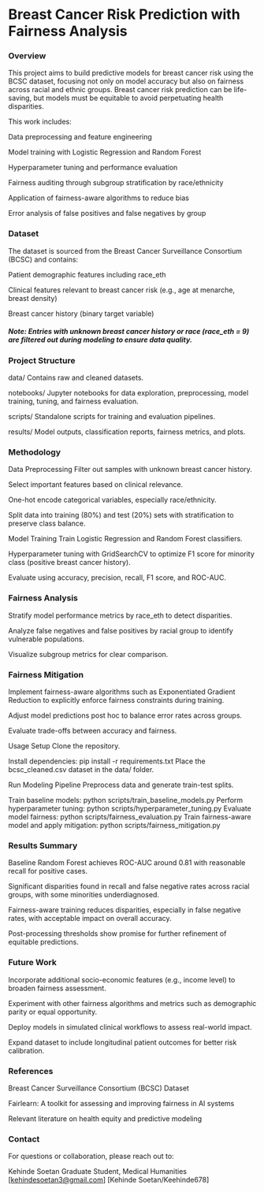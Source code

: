 # Breast Cancer Risk Prediction with Fairness Analysis
### Overview
This project aims to build predictive models for breast cancer risk using the BCSC dataset, focusing not only on model accuracy but also on fairness across racial and ethnic groups. Breast cancer risk prediction can be life-saving, but models must be equitable to avoid perpetuating health disparities. 

This work includes:

Data preprocessing and feature engineering

Model training with Logistic Regression and Random Forest

Hyperparameter tuning and performance evaluation

Fairness auditing through subgroup stratification by race/ethnicity

Application of fairness-aware algorithms to reduce bias

Error analysis of false positives and false negatives by group

### Dataset
The dataset is sourced from the Breast Cancer Surveillance Consortium (BCSC) and contains:

Patient demographic features including race_eth

Clinical features relevant to breast cancer risk (e.g., age at menarche, breast density)

Breast cancer history (binary target variable)

##### Note: Entries with unknown breast cancer history or race (race_eth = 9) are filtered out during modeling to ensure data quality.

### Project Structure
data/
Contains raw and cleaned datasets.

notebooks/
Jupyter notebooks for data exploration, preprocessing, model training, tuning, and fairness evaluation.

scripts/
Standalone scripts for training and evaluation pipelines.

results/
Model outputs, classification reports, fairness metrics, and plots.

### Methodology
Data Preprocessing
Filter out samples with unknown breast cancer history.

Select important features based on clinical relevance.

One-hot encode categorical variables, especially race/ethnicity.

Split data into training (80%) and test (20%) sets with stratification to preserve class balance.

Model Training
Train Logistic Regression and Random Forest classifiers.

Hyperparameter tuning with GridSearchCV to optimize F1 score for minority class (positive breast cancer history).

Evaluate using accuracy, precision, recall, F1 score, and ROC-AUC.

### Fairness Analysis
Stratify model performance metrics by race_eth to detect disparities.

Analyze false negatives and false positives by racial group to identify vulnerable populations.

Visualize subgroup metrics for clear comparison.

### Fairness Mitigation
Implement fairness-aware algorithms such as Exponentiated Gradient Reduction to explicitly enforce fairness constraints during training.

Adjust model predictions post hoc to balance error rates across groups.

Evaluate trade-offs between accuracy and fairness.

Usage
Setup
Clone the repository.

Install dependencies:
pip install -r requirements.txt
Place the bcsc_cleaned.csv dataset in the data/ folder.

Run Modeling Pipeline
Preprocess data and generate train-test splits.

Train baseline models:
python scripts/train_baseline_models.py
Perform hyperparameter tuning:
python scripts/hyperparameter_tuning.py
Evaluate model fairness:
python scripts/fairness_evaluation.py
Train fairness-aware model and apply mitigation:
python scripts/fairness_mitigation.py

### Results Summary
Baseline Random Forest achieves ROC-AUC around 0.81 with reasonable recall for positive cases.

Significant disparities found in recall and false negative rates across racial groups, with some minorities underdiagnosed.

Fairness-aware training reduces disparities, especially in false negative rates, with acceptable impact on overall accuracy.

Post-processing thresholds show promise for further refinement of equitable predictions.

### Future Work
Incorporate additional socio-economic features (e.g., income level) to broaden fairness assessment.

Experiment with other fairness algorithms and metrics such as demographic parity or equal opportunity.

Deploy models in simulated clinical workflows to assess real-world impact.

Expand dataset to include longitudinal patient outcomes for better risk calibration.

### References
Breast Cancer Surveillance Consortium (BCSC) Dataset

Fairlearn: A toolkit for assessing and improving fairness in AI systems

Relevant literature on health equity and predictive modeling

### Contact
For questions or collaboration, please reach out to:

Kehinde Soetan
Graduate Student, Medical Humanities
[kehindesoetan3@gmail.com]
[Kehinde Soetan/Keehinde678]

